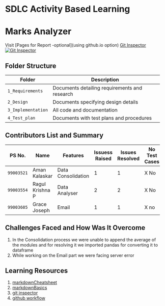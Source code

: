 # SDLC Activity Based Learning
# Marks Analyzer
Visit [Pages for Report -optional](using github.io option)
[Git Inspector](https://99003521.github.io/AppliedSDLC_B2/result)
[![Git Inspector](https://github.com/99003521/AppliedSDLC_B2/actions/workflows/gitinspector.yml/badge.svg)](https://github.com/99003521/AppliedSDLC_B2/actions/workflows/gitinspector.yml)


## Folder Structure
Folder             | Description
-------------------| -----------------------------------------
`1_Requirements`   | Documents detailing requirements and research
`2_Design`         | Documents specifying design details
`3_Implementation` | All code and documentation
`4_Test_plan`      | Documents with test plans and procedures

## Contributors List and Summary

PS No. |  Name   |    Features    | Issuess Raised |Issues Resolved|No Test Cases|Test Case Pass
-------|---------|----------------|----------------|---------------|-------------|--------------
`99003521` | Aman Kalaskar  | Data Consolidation   | 1     |1   |X No   |X No     
`99003554` | Ragul Krishna P  | Data Analyser    | 2     | 2   |X No   |X No     
`99003605` | Grace Joseph  | Email    | 1     | 1   |X no  |X No  

## Challenges Faced and How Was It Overcome

1. In the Consolidation process we were unable to append the average of the modules and for resolving it we imported pandas for converting it to dataframe
2. While working on the Email part we were facing server error

## Learning Resources
1. [markdownCheatsheet](https://github.com/adam-p/markdown-here/wiki/Markdown-Cheatsheet)
2. [markdownBasics](https://guides.github.com/features/mastering-markdown/)
3. [git inspector](https://github.com/ejwa/gitinspector.git)
4. [github workflow](https://docs.github.com/en/actions/learn-github-action)

